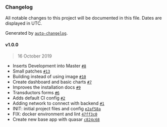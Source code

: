 ### Changelog

All notable changes to this project will be documented in this file. Dates are displayed in UTC.

Generated by [`auto-changelog`](https://github.com/CookPete/auto-changelog).

#### v1.0.0

> 16 October 2019

- Inserts Development into Master [`#8`](https://gitlab.com/lappis-unb/projects/merge_requests/8)
- Small patches [`#13`](https://gitlab.com/lappis-unb/projects/merge_requests/13)
- Building instead of using image [`#10`](https://gitlab.com/lappis-unb/projects/merge_requests/10)
- Create dashboard and basic charts [`#7`](https://gitlab.com/lappis-unb/projects/merge_requests/7)
- Improves the installation docs [`#9`](https://gitlab.com/lappis-unb/projects/merge_requests/9)
- Transductors forms [`#6`](https://gitlab.com/lappis-unb/projects/merge_requests/6)
- Adds default CI config [`#2`](https://gitlab.com/lappis-unb/projects/merge_requests/2)
- Adding network to connect with backend [`#1`](https://gitlab.com/lappis-unb/projects/merge_requests/1)
- INIT: initial project files and config [`e2af58a`](https://gitlab.com/lappis-unb/projects/commit/e2af58af1c86b2ae7ee37e2a91c3698f3a69c341)
- FIX: docker environment and lint [`47ff3c0`](https://gitlab.com/lappis-unb/projects/commit/47ff3c0743953000b18bedd8f9ea5fcb1d8572ba)
- Create new base app with quasar [`c824c68`](https://gitlab.com/lappis-unb/projects/commit/c824c68e8b92f2ec73abe8fcb572684372577cb5)
